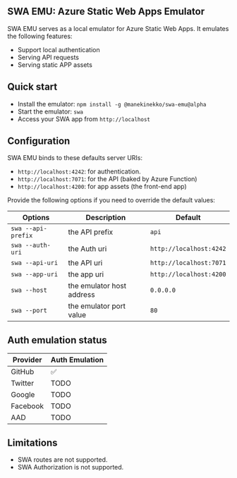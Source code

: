 ## SWA EMU: Azure Static Web Apps Emulator

SWA EMU serves as a local emulator for Azure Static Web Apps. It emulates the following features:

- Support local authentication
- Serving API requests
- Serving static APP assets

## Quick start

- Install the emulator: `npm install -g @manekinekko/swa-emu@alpha`
- Start the emulator: `swa`
- Access your SWA app from `http://localhost`

## Configuration

SWA EMU binds to these defaults server URIs:

- `http://localhost:4242`: for authentication.
- `http://localhost:7071`: for the API (baked by Azure Function)
- `http://localhost:4200`: for app assets (the front-end app)

Provide the following options if you need to override the default values:

| Options            | Description               | Default                 |
| ------------------ | ------------------------- | ----------------------- |
| `swa --api-prefix` | the API prefix            | `api`                   |
| `swa --auth-uri`   | the Auth uri              | `http://localhost:4242` |
| `swa --api-uri`    | the API uri               | `http://localhost:7071` |
| `swa --app-uri`    | the app uri               | `http://localhost:4200` |
| `swa --host`       | the emulator host address | `0.0.0.0`               |
| `swa --port`       | the emulator port value   | `80`                    |

## Auth emulation status

| Provider | Auth Emulation |
| -------- | -------------- |
| GitHub   | ✅             |
| Twitter  | TODO           |
| Google   | TODO           |
| Facebook | TODO           |
| AAD      | TODO           |

## Limitations

- SWA routes are not supported.
- SWA Authorization is not supported.
